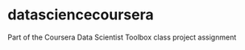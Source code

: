 datasciencecoursera
===================

Part of the Coursera Data Scientist Toolbox class project assignment
